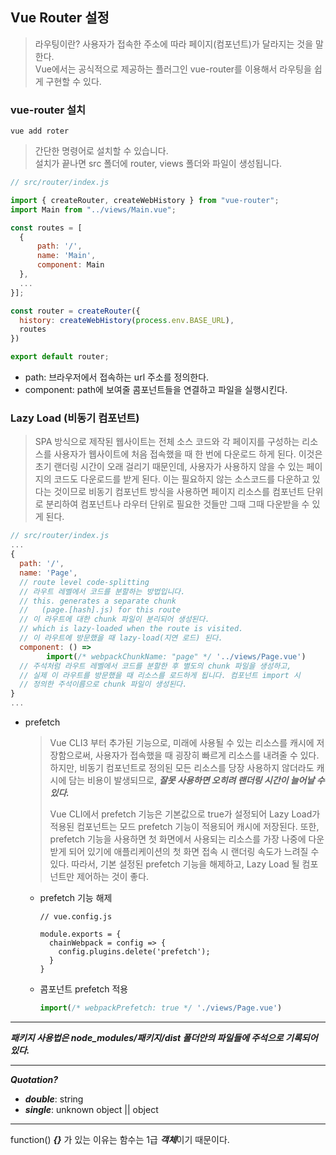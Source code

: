 ## Vue Router 설정
>라우팅이란? 사용자가 접속한 주소에 따라 페이지(컴포넌트)가 달라지는 것을 말한다.  
>Vue에서는 공식적으로 제공하는 플러그인 vue-router를 이용해서 라우팅을 쉽게 구현할 수 있다.

### vue-router 설치
```
vue add roter
```
>간단한 명령어로 설치할 수 있습니다.  
>설치가 끝나면 src 폴더에 router, views 폴더와 파일이 생성됩니다.

```js
// src/router/index.js

import { createRouter, createWebHistory } from "vue-router";
import Main from "../views/Main.vue";

const routes = [
  {
      path: '/',   
      name: 'Main',
      component: Main
  },
  ...
}];

const router = createRouter({
  history: createWebHistory(process.env.BASE_URL),
  routes
})

export default router;
```
  - path: 브라우저에서 접속하는 url 주소를 정의한다.
  - component: path에 보여줄 콤포넌트들을 연결하고 파일을 실행시킨다.
### Lazy Load (비동기 컴포넌트)
>SPA 방식으로 제작된 웹사이트는 전체 소스 코드와 각 페이지를 구성하는 리소스를 사용자가 웹사이트에 처음 접속했을 때 한 번에 다운로드 하게 된다. 이것은 초기 랜더링 시간이 오래 걸리기 때문인데, 사용자가 사용하지 않을 수 있는 페이지의 코드도 다운로드를 받게 된다.
>이는 필요하지 않는 소스코드를 다운하고 있다는 것이므로 비동기 컴포넌트 방식을 사용하면 페이지 리소스를 컴포넌트 단위로 분리하여 컴포넌트나 라우터 단위로 필요한 것들만 그때 그때 다운받을 수 있게 된다.
```js
// src/router/index.js
...
{
  path: '/',
  name: 'Page',
  // route level code-splitting
  // 라우트 레벨에서 코드를 분할하는 방법입니다.
  // this. generates a separate chunk 
  //   (page.[hash].js) for this route
  // 이 라우트에 대한 chunk 파일이 분리되어 생성된다.
  // which is lazy-loaded when the route is visited.
  // 이 라우트에 방문했을 때 lazy-load(지연 로드) 된다.
  component: () => 
        import(/* webpackChunkName: "page" */ '../views/Page.vue')
  // 주석처럼 라우트 레벨에서 코드를 분할한 후 별도의 chunk 파일을 생성하고,
  // 실제 이 라우트를 방문했을 때 리소스를 로드하게 됩니다. 컴포넌트 import 시
  // 정의한 주석이름으로 chunk 파일이 생성된다.
}
... 
```
- prefetch
  >Vue CLI3 부터 추가된 기능으로, 미래에 사용될 수 있는 리소스를 캐시에 저장함으로써, 사용자가 접속했을 때 굉장히 빠르게 리소스를 내려줄 수 있다. 하지만, 비동기 컴포넌트로 정의된 모든 리소스를 당장 사용하지 않더라도 캐시에 담는 비용이 발생되므로, ***잘못 사용하면 오히려 랜더링 시간이 늘어날 수 있다.***  
  >  
  >Vue CLI에서 prefetch 기능은 기본값으로 true가 설정되어 Lazy Load가 적용된 컴포넌트는 모드 prefetch 기능이 적용되어 캐시에 저장된다. 또한, prefetch 기능을 사용하면 첫 화면에서 사용되는 리소스를 가장 나중에 다운받게 되어 있기에 애플리케이션의 첫 화면 접속 시 랜더링 속도가 느려질 수 있다.
  >따라서, 기본 설정된 prefetch 기능을 해제하고, Lazy Load 될 컴포넌트만 제어하는 것이 좋다.  

  - prefetch 기능 해제  
    ```vue
    // vue.config.js
  
    module.exports = {
      chainWebpack = config => {
        config.plugins.delete('prefetch');
      }
    }
    ```
    
  - 콤포넌트 prefetch 적용  

    ```js
    import(/* webpackPrefetch: true */ './views/Page.vue')
    ```

---    
***패키지 사용법은 node_modules/패키지/dist 폴더안의 파일들에 주석으로 기록되어 있다.***

---
***Quotation?***
- ***double***: string
- ***single***: unknown object || object

---
function() ***{}*** 가 있는 이유는 함수는 1급 ***객체***이기 때문이다. 
